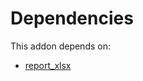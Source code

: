 # Dependencies

This addon depends on:

- [report_xlsx](../../odoo-bringout-oca-reporting-engine-report_xlsx)
